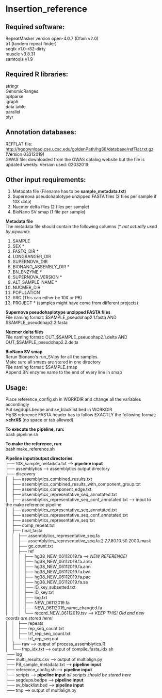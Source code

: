 # Insertion_reference

## Required software:
RepeatMasker version open-4.0.7 (Dfam v2.0) <br>
trf (tandem repeat finder) <br>
seqtk v1.0-r82-dirty <br>
muscle v3.8.31 <br>
samtools v1.9 <br>

## Required R libraries:
stringr <br>
GenomicRanges<br>
optparse <br>
igraph <br>
data.table <br>
parallel <br>
plyr <br>

## Annotation databases:
REFFLAT file: http://hgdownload.cse.ucsc.edu/goldenPath/hg38/database/refFlat.txt.gz (Version 03312019)<br>
GWAS file: downloaded from the GWAS catalog website but the file is updated weekly. Version used: 02032019

## Other input requirements:
1. Metadata file (Filename has to be **sample_metadata.txt**)
2. Supernova pseudohaplotype unzipped FASTA files (2 files per sample if 10X data)
3. Nucmer delta files (2 files per sample)
4. BioNano SV smap (1 file per sample)

**Metadata file** <br>
The metadata file should contain the following columns (* *not actually used by pipeline*):<br>
1. SAMPLE 
2. SEX *
3. FASTQ_DIR *
4. LONGRANGER_DIR 
5. SUPERNOVA_DIR 
6. BIONANO_ASSEMBLY_DIR *
7. BN_ENZYME *
8. SUPERNOVA_VERSION *
9. ALT_SAMPLE_NAME *
10. NUCMER_DIR 
11. POPULATION 
12. SRC (This can either be 10X or PB) 
13. PROJECT * (samples might have come from different projects)

**Supernova pseudohaplotype unzipped FASTA files** <br>
File naming format: $SAMPLE_pseudohap2.1.fasta AND $SAMPLE_pseudohap2.2.fasta

**Nucmer delta files** <br>
File naming format: OUT_$SAMPLE_pseudohap2.1.delta AND OUT_$SAMPLE_pseudohap2.2.delta

**BioNano SV smap** <br>
Rerun Bionano's run_SV.py for all the samples. <br>
Make sure all smaps are stored in one directory <br>
File naming format: $SAMPLE.smap <br>
Append BN enzyme name to the end of every line in smap <br>

## Usage:<br>
Place reference_config.sh in WORKDIR and change all the variables accordingly <br>
Put segdups.bedpe and sv_blacklist.bed in WORKDIR <br>
Hg38 reference FASTA header has to follow EXACTLY the following format: <br>
**>chrX$** (no space or tab allowed) <br>

**To execute the pipeline, run:** <br>
bash pipeline.sh <br>

**To make the reference, run:** <br>
bash make_reference.sh <br>

**Pipeline input/output directories**<br>
├── 10X_sample_metadata.txt --> **pipeline input**<br>
├── assemblytics --> assemblytics output directory <br>
├── discovery<br>
│   ├── assemblytics_combined_results.txt<br>
│   ├── assemblytics_combined_results_with_component_group.txt<br>
│   ├── assemblytics_component_edge.txt<br>
│   ├── assemblytics_representative_seq_annotated.txt<br>
│   ├── assemblytics_representative_seq_conf_annotated.txt --> input to the make reference pipeline <br>
│   ├── assemblytics_representative_seq_annotated.txt<br>
│   ├── assemblytics_representative_seq_conf_annotated.txt<br>
│   ├── assemblytics_representative_seq.txt<br>
│   ├── comp_repeat.txt<br>
│   ├── final_fasta<br>
│   │   ├── assemblytics_representative_seq.fa<br>
│   │   ├── assemblytics_representative_seq.fa.2.7.7.80.10.50.2000.mask<br>
│   │   ├── gc_count.txt<br>
│   │   ├── ref<br>
│   │   │   ├── hg38_NEW_06112019.fa --> *NEW REFERENCE!* <br>
│   │   │   ├── hg38_NEW_06112019.fa.amb <br>
│   │   │   ├── hg38_NEW_06112019.fa.ann <br>
│   │   │   ├── hg38_NEW_06112019.fa.bwt <br>
│   │   │   ├── hg38_NEW_06112019.fa.pac <br>
│   │   │   ├── hg38_NEW_06112019.fa.sa <br>
│   │   │   ├── ID_key_subsetted.txt<br>
│   │   │   ├── ID_key.txt<br>
│   │   │   ├── log.txt<br>
│   │   │   ├── NEW_06112019.fa<br>
│   │   │   ├── NEW_06112019_name_changed.fa<br>
│   │   │   └── record_NEW_06112019.tsv --> *KEEP THIS! Old and new coords are stored here!* <br>
│   │   ├── repeats<br>
│   │   ├── rep_seq_count.txt<br>
│   │   ├── trf_rep_seq_count.txt<br>
│   │   └── trf_rep_seq.out<br>
│   ├── raw --> output of process_assemblytics.R<br>
│   └── tmp_idx.txt --> output of compile_fasta_idx.sh <br>
├── log<br>
├── multi_results.csv --> output of multialign.py<br>
├── PB_sample_metadata.txt --> **pipeline input**<br>
├── reference_config.sh --> **pipeline input**<br>
├── scripts --> **pipeline input** *all scripts should be stored here* <br>
├── segdups.bedpe --> **pipeline input**<br>
├── sv_blacklist.bed --> **pipeline input**<br>
├── tmp --> output of multialign.py<br>





